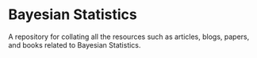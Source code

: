 # Bayesian Statistics
A repository for collating all the resources such as articles, blogs, papers, and books related to Bayesian Statistics.
